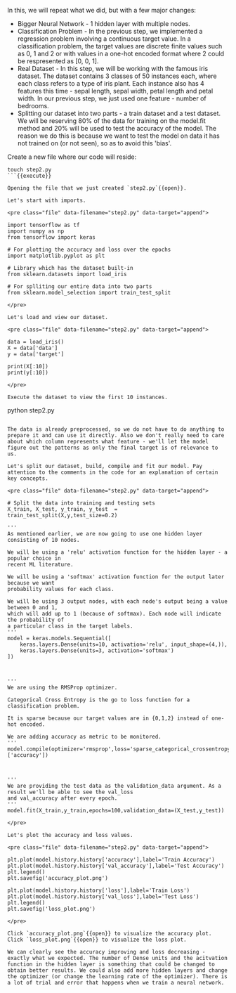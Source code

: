 In this, we will repeat what we did, but with a few major changes:
* Bigger Neural Network - 1 hidden layer with multiple nodes.
* Classification Problem - In the previous step, we implemented a regression problem involving a continuous target value. In a classification problem, the target values are discrete finite values such as 0, 1 and 2 or with values in a one-hot encoded format where 2 could be respresented as [0, 0, 1].
* Real Dataset - In this step, we will be working with the famous iris dataset. The dataset contains 3 classes of 50 instances each, where each class refers to a type of iris plant. Each instance also has 4 features this time - sepal length, sepal width, petal length and petal width. In our previous step, we just used one feature - number of bedrooms.
* Splitting our dataset into two parts - a train dataset and a test dataset. We will be reserving 80% of the data for training on the model.fit method and 20% will be used to test the accuracy of the model. The reason we do this is because we want to test the model on data it has not trained on (or not seen), so as to avoid this 'bias'.

Create a new file where our code will reside:

```
touch step2.py
```{{execute}}

Opening the file that we just created `step2.py`{{open}}.

Let's start with imports. 

<pre class="file" data-filename="step2.py" data-target="append">

import tensorflow as tf
import numpy as np
from tensorflow import keras

# For plotting the accuracy and loss over the epochs
import matplotlib.pyplot as plt

# Library which has the dataset built-in
from sklearn.datasets import load_iris

# For splliting our entire data into two parts
from sklearn.model_selection import train_test_split

</pre>

Let's load and view our dataset.

<pre class="file" data-filename="step2.py" data-target="append">

data = load_iris()
X = data['data']
y = data['target']

print(X[:10])
print(y[:10])

</pre>

Execute the dataset to view the first 10 instances.

```
python step2.py

```{{execute}}

The data is already preprocessed, so we do not have to do anything to prepare it and can use it directly. Also we don't really need to care about which column represents what feature - we'll let the model figure out the patterns as only the final target is of relevance to us.

Let's split our dataset, build, compile and fit our model. Pay attention to the comments in the code for an explanation of certain key concepts.

<pre class="file" data-filename="step2.py" data-target="append">

# Split the data into training and testing sets
X_train, X_test, y_train, y_test  = train_test_split(X,y,test_size=0.2)

'''
As mentioned earlier, we are now going to use one hidden layer consisting of 10 nodes.

We will be using a 'relu' activation function for the hidden layer - a popular choice in 
recent ML literature.

We will be using a 'softmax' activation function for the output later because we want
probability values for each class.

We will be using 3 output nodes, with each node's output being a value between 0 and 1, 
which will add up to 1 (because of softmax). Each node will indicate the probability of 
a particular class in the target labels.
'''
model = keras.models.Sequential([
    keras.layers.Dense(units=10, activation='relu', input_shape=(4,)),
    keras.layers.Dense(units=3, activation='softmax')
])



'''
We are using the RMSProp optimizer.

Categorical Cross Entropy is the go to loss function for a classification problem.

It is sparse because our target values are in {0,1,2} instead of one-hot encoded.

We are adding accuracy as metric to be monitored.
'''
model.compile(optimizer='rmsprop',loss='sparse_categorical_crossentropy',metrics=['accuracy'])



'''
We are providing the test data as the validation_data argument. As a result we'll be able to see the val_loss
and val_accuracy after every epoch.
'''
model.fit(X_train,y_train,epochs=100,validation_data=(X_test,y_test))

</pre>

Let's plot the accuracy and loss values.

<pre class="file" data-filename="step2.py" data-target="append">

plt.plot(model.history.history['accuracy'],label='Train Accuracy')
plt.plot(model.history.history['val_accuracy'],label='Test Accuracy')
plt.legend()
plt.savefig('accuracy_plot.png')

plt.plot(model.history.history['loss'],label='Train Loss')
plt.plot(model.history.history['val_loss'],label='Test Loss')
plt.legend()
plt.savefig('loss_plot.png')

</pre>

Click `accuracy_plot.png`{{open}} to visualize the accuracy plot.
Click `loss_plot.png`{{open}} to visualize the loss plot.

We can clearly see the accuracy improving and loss decreasing - exactly what we expected. The number of Dense units and the acitvation function in the hidden layer is something that could be changed to obtain better results. We could also add more hidden layers and change the optimizer (or change the learning rate of the optimizer). There is a lot of trial and error that happens when we train a neural network.
